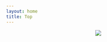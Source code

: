 ```yaml
---
layout: home
title: Top
---
```


<div style="text-align: center">
    <img src="./image/shakespear_beach.png"><br>
</div><br>
